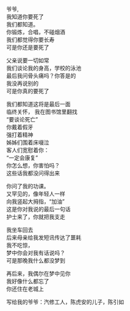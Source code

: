 <p class="has-line-data" data-line-start="2" data-line-end="9">爷爷,<br>
我知道你要死了<br>
我们都知道。<br>
你锻炼，合唱，不碰烟酒<br>
我们都觉得你要长寿<br>
可是你还是要死了</p>
<p class="has-line-data" data-line-start="10" data-line-end="15">父亲说要一切如常<br>
我们谈论我的身高，学校的泳池<br>
最后我问骨头痛吗？你答是的<br>
我没再说别的<br>
可是你真的要死了</p>
<p class="has-line-data" data-line-start="16" data-line-end="26">我们都知道这将是最后一面<br>
临终关怀， 我在图书馆里翻找<br>
“要谈论死亡”<br>
你戴着假牙<br>
强打着精神<br>
姊姊们围着床啜泣<br>
客人们宽慰着你：<br>
“一定会康复”<br>
你怎么想，你害怕吗？<br>
这些话我都没问得出来</p>
<p class="has-line-data" data-line-start="27" data-line-end="32">你问了我的功课。<br>
又罕见的，像年轻人一样<br>
向我竖起大拇指，“加油”<br>
这是你对我说的最后一句话<br>
护士来了，你就把我支走</p>
<p class="has-line-data" data-line-start="33" data-line-end="38">我坐车回去<br>
后来母亲给我发短讯传达了噩耗<br>
我不吃惊，<br>
梦中你会对我有话说吗？<br>
可是那晚我什么都没梦到</p>
<p class="has-line-data" data-line-start="39" data-line-end="42">再后来，我偶尔在梦中见你<br>
我好像什么都忘了<br>
你还住在老城上</p>
<p class="has-line-data" data-line-start="43" data-line-end="44">写给我的爷爷：汽修工人，陈虎安的儿子，陈引如</p>
